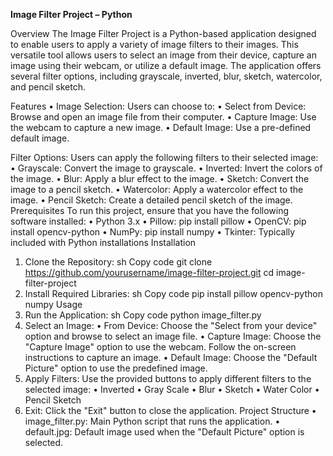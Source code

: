 **Image Filter Project – Python**

Overview
The Image Filter Project is a Python-based application designed to enable users to apply a variety of image filters to their images. This versatile tool allows users to select an image from their device, capture an image using their webcam, or utilize a default image. The application offers several filter options, including grayscale, inverted, blur, sketch, watercolor, and pencil sketch.

Features
•	Image Selection: Users can choose to:
•	Select from Device: Browse and open an image file from their computer.
•	Capture Image: Use the webcam to capture a new image.
•	Default Image: Use a pre-defined default image.

Filter Options: Users can apply the following filters to their selected image:
•	Grayscale: Convert the image to grayscale.
•	Inverted: Invert the colors of the image.
•	Blur: Apply a blur effect to the image.
•	Sketch: Convert the image to a pencil sketch.
•	Watercolor: Apply a watercolor effect to the image.
•	Pencil Sketch: Create a detailed pencil sketch of the image.
Prerequisites
To run this project, ensure that you have the following software installed:
•	Python 3.x
•	Pillow: pip install pillow
•	OpenCV: pip install opencv-python
•	NumPy: pip install numpy
•	Tkinter: Typically included with Python installations
Installation
1.	Clone the Repository:
sh
Copy code
git clone https://github.com/yourusername/image-filter-project.git cd image-filter-project 
2.	Install Required Libraries:
sh
Copy code
pip install pillow opencv-python numpy 
Usage
1.	Run the Application:
sh
Copy code
python image_filter.py
1.	Select an Image:
•	From Device: Choose the "Select from your device" option and browse to select an image file.
•	Capture Image: Choose the "Capture Image" option to use the webcam. Follow the on-screen instructions to capture an image.
•	Default Image: Choose the "Default Picture" option to use the predefined image.
2.	Apply Filters: Use the provided buttons to apply different filters to the selected image:
•	Inverted
•	Gray Scale
•	Blur
•	Sketch
•	Water Color
•	Pencil Sketch
3.	Exit: Click the "Exit" button to close the application.
Project Structure
•	image_filter.py: Main Python script that runs the application.
•	default.jpg: Default image used when the "Default Picture" option is selected.
